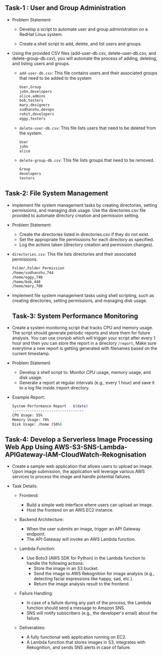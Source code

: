 ## Task-1 : User and Group Administration

- Problem Statement: 

    - Develop a script to automate user and group administration on a RedHat Linux system.

    - Create a shell script to add, delete, and list users and groups.

- Using the provided CSV files (add-user-db.csv, delete-user-db.csv, and delete-group-db.csv), you will automate the process of adding, deleting, and listing users and groups.

    - `add-user-db.csv`: This file contains users and their associated groups that need to be added to the system
        ```bash
        User,Group
        john,developers
        alice,admins
        bob,testers
        mary,designers
        sudhanshu,devops
        rohit,developers
        oggy,testers
        ```

    - `delete-user-db.csv`: This file lists users that need to be deleted from the system.
        ```bash
        User
        john
        alice
        ```

    - `delete-group-db.csv`: This file lists groups that need to be removed.
        ```bash
        Group
        developers
        testers
        ```


## Task-2: File System Management

- Implement file system management tasks by creating directories, setting permissions, and managing disk usage. Use the directories.csv file provided to automate directory creation and permission setting.

- Problem Statement:

    - Create the directories listed in directories.csv if they do not exist.
    - Set the appropriate file permissions for each directory as specified.
    - Log the actions taken (directory creation and permission changes).

- `directories.csv`: This file lists directories and their associated permissions.
    ```bash
    Folder,Folder Permission
    /home/sudhanshu,744
    /home/oggy,740
    /home/bob,440
    /home/mary,700
    ```


- Implement file system management tasks using shell scripting, such as creating directories,  setting permissions, and managing disk usage.

  ## Task-3: System Performance Monitoring

- Create a system monitoring script that tracks CPU and memory usage. The script should generate periodic reports and store them for future analysis. You can use cronjob which will trigger your script after every 1 hour and then you can store the report in a directory `/report`, Make sure everytime a new report is getting generated with filenames based on the current timestamp.

- Problem Statement

    - Develop a shell script to: Monitor CPU usage, memory usage, and disk usage.
    - Generate a report at regular intervals (e.g., every 1 hour) and save it to a log file inside /report directory.


- Example Report:
    ```bash
    System Performance Report - $(date)
    ---------------------------------
    CPU Usage: 55%
    Memory Usage: 70%
    Disk Usage: /home (50%)
    ```

## Task-4: Develop a Serverless Image Processing Web App Using AWS-S3-SNS-Lambda-APIGateway-IAM-CloudWatch-Rekognisation

- Create a sample web application that allows users to upload an image. Upon image submission, the application will leverage various AWS services to process the image and handle potential failures.

- Task Details:

    - Frontend: 
        - Build a simple web interface where users can upload an image.
        - Host the frontend on an AWS EC2 instance.

    - Backend Architecture:

        - When the user submits an image, trigger an API Gateway endpoint.
        - The API Gateway will invoke an AWS Lambda function.

    - Lambda Function:

        - Use Boto3 (AWS SDK for Python) in the Lambda function to handle the following actions:
            - Store the image in an S3 bucket.
            - Send the image to AWS Rekognition for image analysis (e.g., detecting facial expressions like happy, sad, etc.).
            - Return the image analysis result to the frontend.

    - Failure Handling:

        - In case of a failure during any part of the process, the Lambda function should send a message to Amazon SNS.
        - SNS will notify subscribers (e.g., the developer's email) about the failure.

    - Deliverables:

        - A fully functional web application running on EC2.
        - A Lambda function that stores images in S3, integrates with Rekognition, and sends SNS alerts in case of failure.

